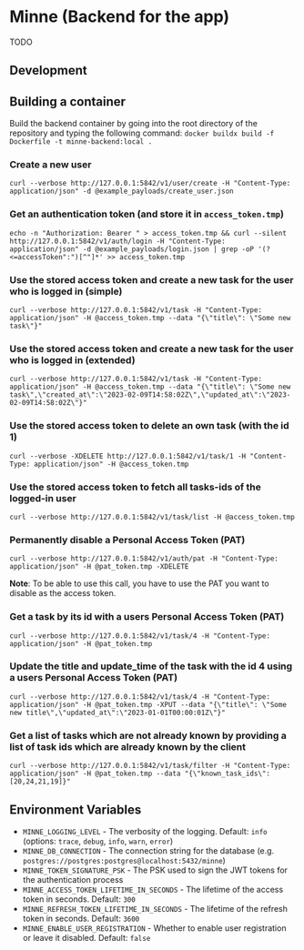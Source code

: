 # Minne (Backend for the app)
TODO

## Development
## Building a container
Build the backend container by going into the root directory of the repository and typing the following command:
`docker buildx build -f Dockerfile -t minne-backend:local .`

### Create a new user
`curl --verbose http://127.0.0.1:5842/v1/user/create -H "Content-Type: application/json" -d @example_payloads/create_user.json`

### Get an authentication token (and store it in `access_token.tmp`)
`echo -n "Authorization: Bearer " > access_token.tmp && curl --silent http://127.0.0.1:5842/v1/auth/login -H "Content-Type: application/json" -d @example_payloads/login.json | grep -oP '(?<=accessToken":")[^"]*' >> access_token.tmp`

### Use the stored access token and create a new task for the user who is logged in (simple)
`curl --verbose http://127.0.0.1:5842/v1/task -H "Content-Type: application/json" -H @access_token.tmp --data "{\"title\": \"Some new task\"}"`

### Use the stored access token and create a new task for the user who is logged in (extended)
`curl --verbose http://127.0.0.1:5842/v1/task -H "Content-Type: application/json" -H @access_token.tmp --data "{\"title\": \"Some new task\",\"created_at\":\"2023-02-09T14:58:02Z\",\"updated_at\":\"2023-02-09T14:58:02Z\"}"`

### Use the stored access token to delete an own task (with the id 1)
`curl --verbose -XDELETE http://127.0.0.1:5842/v1/task/1 -H "Content-Type: application/json" -H @access_token.tmp`

### Use the stored access token to fetch all tasks-ids of the logged-in user
`curl --verbose http://127.0.0.1:5842/v1/task/list -H @access_token.tmp`

### Permanently disable a Personal Access Token (PAT)
`curl --verbose http://127.0.0.1:5842/v1/auth/pat -H "Content-Type: application/json" -H @pat_token.tmp -XDELETE`

**Note**: To be able to use this call, you have to use the PAT you want to disable as the access token.

### Get a task by its id with a users Personal Access Token (PAT)
`curl --verbose http://127.0.0.1:5842/v1/task/4 -H "Content-Type: application/json" -H @pat_token.tmp`

### Update the title and update_time of the task with the id 4 using a users Personal Access Token (PAT)
`curl --verbose http://127.0.0.1:5842/v1/task/4 -H "Content-Type: application/json" -H @pat_token.tmp -XPUT --data "{\"title\": \"Some new title\",\"updated_at\":\"2023-01-01T00:00:01Z\"}"`

### Get a list of tasks which are not already known by providing a list of task ids which are already known by the client
`curl --verbose http://127.0.0.1:5842/v1/task/filter -H "Content-Type: application/json" -H @pat_token.tmp --data "{\"known_task_ids\": [20,24,21,19]}"`

## Environment Variables
- `MINNE_LOGGING_LEVEL` - The verbosity of the logging. Default: `info` (options: `trace`, `debug`, `info`, `warn`, `error`)
- `MINNE_DB_CONNECTION` - The connection string for the database (e.g. `postgres://postgres:postgres@localhost:5432/minne`)
- `MINNE_TOKEN_SIGNATURE_PSK` - The PSK used to sign the JWT tokens for the authentication process
- `MINNE_ACCESS_TOKEN_LIFETIME_IN_SECONDS` - The lifetime of the access token in seconds. Default: `300`
- `MINNE_REFRESH_TOKEN_LIFETIME_IN_SECONDS` - The lifetime of the refresh token in seconds. Default: `3600`
- `MINNE_ENABLE_USER_REGISTRATION` - Whether to enable user registration or leave it disabled. Default: `false`